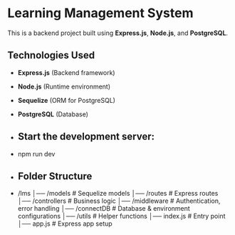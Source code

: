 # Learning Management System

This is a backend project built using **Express.js**, **Node.js**, and **PostgreSQL**.

## Technologies Used
- **Express.js** (Backend framework)
- **Node.js** (Runtime environment)
- **Sequelize** (ORM for PostgreSQL)
- **PostgreSQL** (Database)

- ## Start the development server:
- npm run dev

- ## Folder Structure
- 
  /lms
│── /models        # Sequelize models
│── /routes        # Express routes
│── /controllers   # Business logic
│── /middleware    # Authentication, error handling
│── /connectDB     # Database & environment configurations
│── /utils         # Helper functions
│── index.js       # Entry point
│── app.js         # Express app setup


